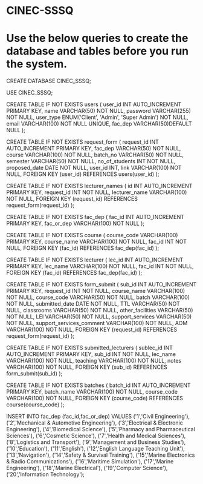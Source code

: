 # CINEC-SSSQ

<h1>Use the below queries to create the database and tables before you run the system.</h1>

CREATE DATABASE CINEC_SSSQ;

USE CINEC_SSSQ;

CREATE TABLE IF NOT EXISTS users (
user_id INT AUTO_INCREMENT PRIMARY KEY,
name VARCHAR(50) NOT NULL,
password VARCHAR(255) NOT NULL,
user_type ENUM('Client', 'Admin', 'Super Admin') NOT NULL,
email VARCHAR(100) NOT NULL UNIQUE,
fac_dep VARCHAR(50)DEFAULT NULL
);

CREATE TABLE IF NOT EXISTS request_form (
request_id INT AUTO_INCREMENT PRIMARY KEY,
fac_dep VARCHAR(50) NOT NULL,
course VARCHAR(100) NOT NULL,
batch_no VARCHAR(50) NOT NULL,
semester VARCHAR(50) NOT NULL,
no_of_students INT NOT NULL,
proposed_date DATE NOT NULL,
user_id INT,
link VARCHAR(100) NOT NULL,
FOREIGN KEY (user_id) REFERENCES users(user_id)
);

CREATE TABLE IF NOT EXISTS lecturer_names (
id INT AUTO_INCREMENT PRIMARY KEY,
request_id INT NOT NULL,
lecturer_name VARCHAR(100) NOT NULL,
FOREIGN KEY (request_id) REFERENCES request_form(request_id)
);

CREATE TABLE IF NOT EXISTS fac_dep (
fac_id INT AUTO_INCREMENT PRIMARY KEY,
fac_or_dep VARCHAR(100) NOT NULL
);

CREATE TABLE IF NOT EXISTS course (
course_code VARCHAR(100) PRIMARY KEY,
course_name VARCHAR(100) NOT NULL,
fac_id INT NOT NULL,
FOREIGN KEY (fac_id) REFERENCES fac_dep(fac_id)
);

CREATE TABLE IF NOT EXISTS lecturer (
lec_id INT AUTO_INCREMENT PRIMARY KEY,
lec_name VARCHAR(100) NOT NULL,
fac_id INT NOT NULL,
FOREIGN KEY (fac_id) REFERENCES fac_dep(fac_id)
);

CREATE TABLE IF NOT EXISTS form_submit (
sub_id INT AUTO_INCREMENT PRIMARY KEY,
request_id INT NOT NULL,
course_name VARCHAR(100) NOT NULL,
course_code VARCHAR(50) NOT NULL,
batch VARCHAR(100) NOT NULL,
submitted_date DATE NOT NULL,
TTL VARCHAR(50) NOT NULL,
classrooms VARCHAR(50) NOT NULL,
other_facilities VARCHAR(50) NOT NULL,
LEI VARCHAR(50) NOT NULL,
support_services VARCHAR(50) NOT NULL,
support_services_comment VARCHAR(100) NOT NULL,
AOM VARCHAR(100) NOT NULL,
FOREIGN KEY (request_id) REFERENCES request_form(request_id)
);

CREATE TABLE IF NOT EXISTS submitted_lecturers (
sublec_id INT AUTO_INCREMENT PRIMARY KEY,
sub_id INT NOT NULL,
lec_name VARCHAR(100) NOT NULL,
teaching VARCHAR(100) NOT NULL,
notes VARCHAR(100) NOT NULL,
FOREIGN KEY (sub_id) REFERENCES form_submit(sub_id)
);

CREATE TABLE IF NOT EXISTS batches (
batch_id INT AUTO_INCREMENT PRIMARY KEY,
batch_name VARCHAR(100) NOT NULL,
course_code VARCHAR(100) NOT NULL,
FOREIGN KEY (course_code) REFERENCES course(course_code)
);

INSERT INTO fac_dep (fac_id,fac_or_dep) VALUES
('1','Civil Engineering'),
('2','Mechanical & Automotive Engineering'),
('3','Electrical & Electronic Engineering'),
('4','Biomedical Science'),
('5','Pharmacy and Pharmaceutical Sciences'),
('6','Cosmetic Science'),
('7','Health and Medical Sciences'),
('8','Logistics and Transport'),
('9','Management and Business Studies'),
('10','Education'),
('11','English'),
('12','English Language Teaching Unit'),
('13','Navigation'),
('14','Safety & Survival Training'),
('15','Marine Electronics & Radio Communications'),
('16','Maritime Simulation'),
('17','Marine Engineering'),
('18','Marine Electrical'),
('19','Computer Science'),
('20','Information Technology');
